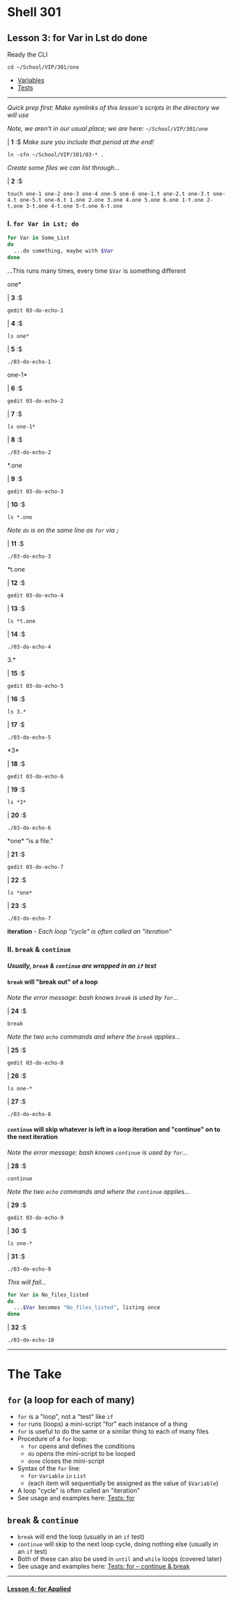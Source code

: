 # Shell 301
## Lesson 3: for Var in Lst do done

Ready the CLI

```console
cd ~/School/VIP/301/one
```

- [Variables](https://github.com/inkVerb/vip/blob/master/Cheat-Sheets/Variables.md)
- [Tests](https://github.com/inkVerb/vip/blob/master/Cheat-Sheets/Tests.md)

___

*Quick prep first: Make symlinks of this lesson's scripts in the directory we will use*

*Note, we aren't in our usual place; we are here: `~/School/VIP/301/one`*

| **1** :$ *Make sure you include that period at the end!*

```console
ln -sfn ~/School/VIP/301/03-* .
```

*Create some files we can list through...*

| **2** :$

```console
touch one-1 one-2 one-3 one-4 one-5 one-6 one-1.t one-2.t one-3.t one-4.t one-5.t one-6.t 1.one 2.one 3.one 4.one 5.one 6.one 1-t.one 2-t.one 3-t.one 4-t.one 5-t.one 6-t.one
```

### I. `for Var in Lst; do`

```sh
for Var in Some_List
do
  ...do something, maybe with $Var
done
```

...This runs many times, every time `$Var` is something different

one*

| **3** :$

```console
gedit 03-do-echo-1
```

| **4** :$

```console
ls one*
```

| **5** :$

```console
./03-do-echo-1
```

one-1*

| **6** :$

```console
gedit 03-do-echo-2
```

| **7** :$

```console
ls one-1*
```

| **8** :$

```console
./03-do-echo-2
```

*.one

| **9** :$

```console
gedit 03-do-echo-3
```

| **10** :$

```console
ls *.one
```

*Note `do` is on the same line as `for` via `;`*

| **11** :$

```console
./03-do-echo-3
```

*t.one

| **12** :$

```console
gedit 03-do-echo-4
```

| **13** :$

```console
ls *t.one
```

| **14** :$

```console
./03-do-echo-4
```

3.*

| **15** :$

```console
gedit 03-do-echo-5
```

| **16** :$

```console
ls 3.*
```

| **17** :$

```console
./03-do-echo-5
```

\*3*

| **18** :$

```console
gedit 03-do-echo-6
```

| **19** :$

```console
ls *3*
```

| **20** :$

```console
./03-do-echo-6
```

\*one* "is a file."

| **21** :$

```console
gedit 03-do-echo-7
```

| **22** :$

```console
ls *one*
```

| **23** :$

```console
./03-do-echo-7
```

**iteration** - *Each loop "cycle" is often called an "iteration"*

### II. `break` & `continue`

#### *Usually, `break` & `continue` are wrapped in an `if` test*

#### `break` will "break out" of a loop

*Note the error message: bash knows `break` is used by `for`...*

| **24** :$

```console
break
```

*Note the two `echo` commands and where the `break` applies...*

| **25** :$

```console
gedit 03-do-echo-8
```

| **26** :$

```console
ls one-*
```

| **27** :$

```console
./03-do-echo-8
```

#### `continue` will skip whatever is left in a loop iteration and "continue" on to the next iteration

*Note the error message: bash knows `continue` is used by `for`...*

| **28** :$

```console
continue
```

*Note the two `echo` commands and where the `continue` applies...*

| **29** :$

```console
gedit 03-do-echo-9
```

| **30** :$

```console
ls one-*
```

| **31** :$

```console
./03-do-echo-9
```

*This will fail...*

```sh
for Var in No_files_listed
do
  ...$Var becomes "No_files_listed", listing once
done
```

| **32** :$

```console
./03-do-echo-10
```

___

# The Take

## `for` (a loop for each of many)
- `for` is a "loop", not a "test" like `if`
- `for` runs (loops) a mini-script "for" each instance of a thing
- `for` is useful to do the same or a similar thing to each of many files
- Procedure of a `for` loop:
  - `for` opens and defines the conditions
  - `do` opens the mini-script to be looped
  - `done` closes the mini-script
- Syntax of the `for` line:
  - `for` `Variable` `in` `List`
  - (each item will sequentially be assigned as the value of `$Variable`)
- A loop "cycle" is often called an "iteration"
- See usage and examples here: [Tests: for](https://github.com/inkVerb/vip/blob/master/Cheat-Sheets/Tests.md#iii-for-variabl-in-lst)

##  `break` & `continue`
- `break` will end the loop (usually in an `if` test)
- `continue` will skip to the next loop cycle, doing nothing else (usually in an `if` test)
- Both of these can also be used in `until` and `while` loops (covered later)
- See usage and examples here: [Tests: for – continue & break](https://github.com/inkVerb/vip/blob/master/Cheat-Sheets/Tests.md#continue--break)

___

#### [Lesson 4: for Applied](https://github.com/inkVerb/vip/blob/master/301/Lesson-04.md)
